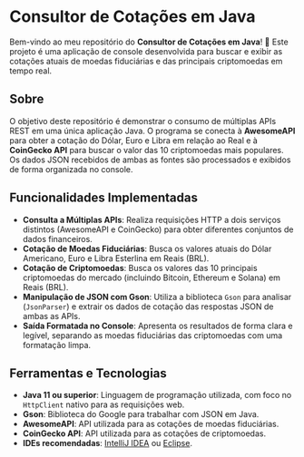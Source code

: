 # Consultor de Cotações em Java

Bem-vindo ao meu repositório do **Consultor de Cotações em Java**! 🚀 Este projeto é uma aplicação de console desenvolvida para buscar e exibir as cotações atuais de moedas fiduciárias e das principais criptomoedas em tempo real.

## Sobre

O objetivo deste repositório é demonstrar o consumo de múltiplas APIs REST em uma única aplicação Java. O programa se conecta à **AwesomeAPI** para obter a cotação do Dólar, Euro e Libra em relação ao Real e à **CoinGecko API** para buscar o valor das 10 criptomoedas mais populares. Os dados JSON recebidos de ambas as fontes são processados e exibidos de forma organizada no console.

## Funcionalidades Implementadas

- **Consulta a Múltiplas APIs**: Realiza requisições HTTP a dois serviços distintos (AwesomeAPI e CoinGecko) para obter diferentes conjuntos de dados financeiros.
- **Cotação de Moedas Fiduciárias**: Busca os valores atuais do Dólar Americano, Euro e Libra Esterlina em Reais (BRL).
- **Cotação de Criptomoedas**: Busca os valores das 10 principais criptomoedas do mercado (incluindo Bitcoin, Ethereum e Solana) em Reais (BRL).
- **Manipulação de JSON com Gson**: Utiliza a biblioteca `Gson` para analisar (`JsonParser`) e extrair os dados de cotação das respostas JSON de ambas as APIs.
- **Saída Formatada no Console**: Apresenta os resultados de forma clara e legível, separando as moedas fiduciárias das criptomoedas com uma formatação limpa.

## Ferramentas e Tecnologias

- **Java 11 ou superior**: Linguagem de programação utilizada, com foco no `HttpClient` nativo para as requisições web.
- **Gson**: Biblioteca do Google para trabalhar com JSON em Java.
- **AwesomeAPI**: API utilizada para as cotações de moedas fiduciárias.
- **CoinGecko API**: API utilizada para as cotações de criptomoedas.
- **IDEs recomendadas**: [IntelliJ IDEA](https://www.jetbrains.com/idea/) ou [Eclipse](https://www.eclipse.org/).
